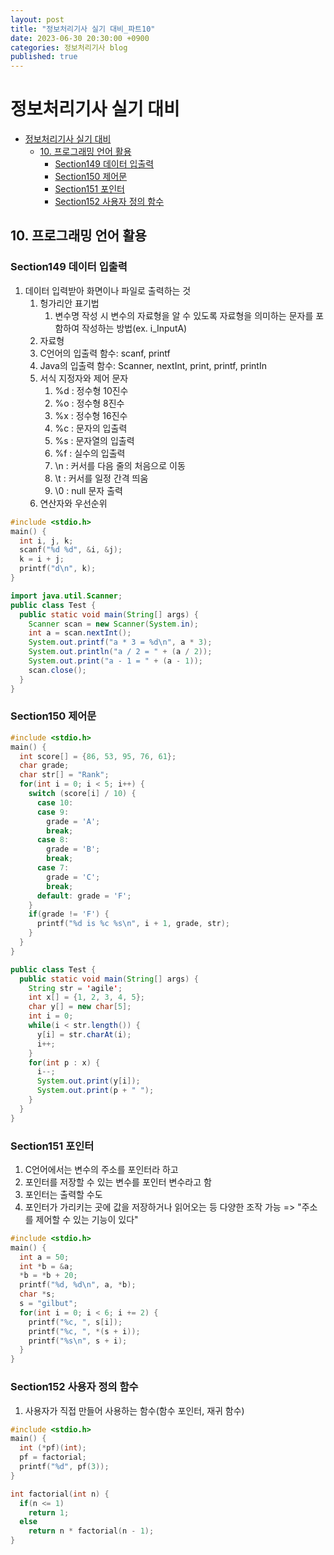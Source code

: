 ```yaml
---
layout: post
title: "정보처리기사 실기 대비_파트10"
date: 2023-06-30 20:30:00 +0900
categories: 정보처리기사 blog
published: true
---
```


# 정보처리기사 실기 대비

- [정보처리기사 실기 대비](#정보처리기사-실기-대비)
  - [10. 프로그래밍 언어 활용](#10-프로그래밍-언어-활용)
    - [Section149 데이터 입출력](#section149-데이터-입출력)
    - [Section150 제어문](#section150-제어문)
    - [Section151 포인터](#section151-포인터)
    - [Section152 사용자 정의 함수](#section152-사용자-정의-함수)

## 10. 프로그래밍 언어 활용

### Section149 데이터 입출력

1. 데이터 입력받아 화면이나 파일로 출력하는 것
   1. 헝가리안 표기법
      1. 변수명 작성 시 변수의 자료형을 알 수 있도록 자료형을 의미하는 문자를 포함하여 작성하는 방법(ex. i_InputA)
   2. 자료형
   3. C언어의 입출력 함수: scanf, printf
   4. Java의 입출력 함수: Scanner, nextInt, print, printf, printIn
   5. 서식 지정자와 제어 문자
      1. %d : 정수형 10진수
      2. %o : 정수형 8진수
      3. %x : 정수형 16진수
      4. %c : 문자의 입출력
      5. %s : 문자열의 입출력
      6. %f : 실수의 입출력
      7. \n : 커서를 다음 줄의 처음으로 이동
      8. \t : 커서를 일정 간격 띄움
      9. \0 : null 문자 출력
   6. 연산자와 우선순위

```c
#include <stdio.h>
main() {
  int i, j, k;
  scanf("%d %d", &i, &j);
  k = i + j;
  printf("d\n", k);
}
```

```java
import java.util.Scanner;
public class Test {
  public static void main(String[] args) {
    Scanner scan = new Scanner(System.in);
    int a = scan.nextInt();
    System.out.printf("a * 3 = %d\n", a * 3);
    System.out.println("a / 2 = " + (a / 2));
    System.out.print("a - 1 = " + (a - 1));
    scan.close();
  }
}
```

### Section150 제어문

```c
#include <stdio.h>
main() {
  int score[] = {86, 53, 95, 76, 61};
  char grade;
  char str[] = "Rank";
  for(int i = 0; i < 5; i++) {
    switch (score[i] / 10) {
      case 10:
      case 9:
        grade = 'A';
        break;
      case 8:
        grade = 'B';
        break;
      case 7:
        grade = 'C';
        break;
      default: grade = 'F';
    }
    if(grade != 'F') {
      printf("%d is %c %s\n", i + 1, grade, str);
    }
  }
}
```

```java
public class Test {
  public static void main(String[] args) {
    String str = 'agile';
    int x[] = {1, 2, 3, 4, 5};
    char y[] = new char[5];
    int i = 0;
    while(i < str.length()) {
      y[i] = str.charAt(i);
      i++;
    }
    for(int p : x) {
      i--;
      System.out.print(y[i]);
      System.out.print(p + " ");
    }
  }
}

```

### Section151 포인터

1. C언어에서는 변수의 주소를 포인터라 하고
2. 포인터를 저장할 수 있는 변수를 포인터 변수라고 함
3. 포인터는 출력할 수도
4. 포인터가 가리키는 곳에 값을 저장하거나 읽어오는 등 다양한 조작 가능
   => "주소를 제어할 수 있는 기능이 있다"

```c
#include <stdio.h>
main() {
  int a = 50;
  int *b = &a;
  *b = *b + 20;
  printf("%d, %d\n", a, *b);
  char *s;
  s = "gilbut";
  for(int i = 0; i < 6; i += 2) {
    printf("%c, ", s[i]);
    printf("%c, ", *(s + i));
    printf("%s\n", s + i);
  }
}
```

### Section152 사용자 정의 함수

1. 사용자가 직접 만들어 사용하는 함수(함수 포인터, 재귀 함수)

```c
#include <stdio.h>
main() {
  int (*pf)(int);
  pf = factorial;
  printf("%d", pf(3));
}

int factorial(int n) {
  if(n <= 1)
    return 1;
  else
    return n * factorial(n - 1);
}
```
